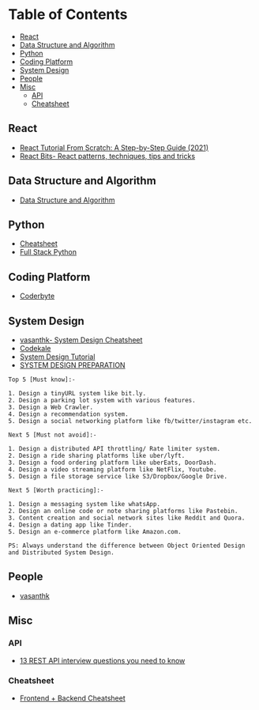 # Table of Contents
- [React](#react)
- [Data Structure and Algorithm](#data-structure-and-algorithm)
- [Python](#python)
- [Coding Platform](#coding-platform)
- [System Design](#system-design)
- [People](#people)
- [Misc](#misc)
  - [API](#api)
  - [Cheatsheet](#cheatsheet)



## React

* [React Tutorial From Scratch: A Step-by-Step Guide (2021)](https://ibaslogic.com/react-tutorial-for-beginners/)
* [React Bits- React patterns, techniques, tips and tricks](https://vasanthk.gitbooks.io/react-bits/content/)

## Data Structure and Algorithm
* [Data Structure and Algorithm](https://neetcode.io/)

## Python
* [Cheatsheet](https://www.pythoncheatsheet.org/)
* [Full Stack Python](https://www.fullstackpython.com/)

## Coding Platform
* [Coderbyte](https://coderbyte.com/)

## System Design
* [vasanthk- System Design Cheatsheet](https://gist.github.com/vasanthk/485d1c25737e8e72759f)
* [Codekale](https://www.codekarle.com/)
* [System Design Tutorial](https://systemdesigntutorial.com/)
* [SYSTEM DESIGN PREPARATION](https://github.com/shashank88/system_design)
```
Top 5 [Must know]:-

1. Design a tinyURL system like bit.ly.
2. Design a parking lot system with various features.
3. Design a Web Crawler.
4. Design a recommendation system.
5. Design a social networking platform like fb/twitter/instagram etc.

Next 5 [Must not avoid]:-

1. Design a distributed API throttling/ Rate limiter system.
2. Design a ride sharing platforms like uber/lyft.
3. Design a food ordering platform like uberEats, DoorDash.
4. Design a video streaming platform like NetFlix, Youtube.
5. Design a file storage service like S3/Dropbox/Google Drive.

Next 5 [Worth practicing]:-

1. Design a messaging system like whatsApp.
2. Design an online code or note sharing platforms like Pastebin.
3. Content creation and social network sites like Reddit and Quora.
4. Design a dating app like Tinder.
5. Design an e-commerce platform like Amazon.com.

PS: Always understand the difference between Object Oriented Design and Distributed System Design.
```

## People
* [vasanthk](https://gist.github.com/vasanthk)

## Misc

### API

* [13 REST API interview questions you need to know](https://www.educative.io/blog/rest-api-interview-questions)

### Cheatsheet
* [Frontend + Backend Cheatsheet](https://www.thinkful.com/blog/web-developer-cheat-sheet/)

